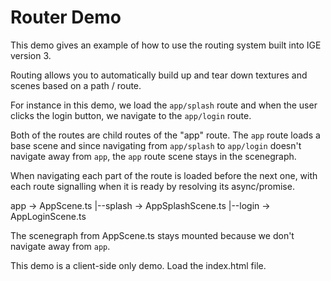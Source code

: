 # Router Demo

This demo gives an example of how to use the routing system
built into IGE version 3.

Routing allows you to automatically build up and tear down
textures and scenes based on a path / route.

For instance in this demo, we load the `app/splash` route
and when the user clicks the login button, we
navigate to the `app/login` route.

Both of the routes are child routes of the "app" route.
The `app` route loads a base scene and since navigating
from `app/splash` to `app/login` doesn't navigate away
from `app`, the `app` route scene stays in the scenegraph.

When navigating each part of the route is loaded before the
next one, with each route signalling when it is ready by
resolving its async/promise.

app -> AppScene.ts
|--splash -> AppSplashScene.ts
|--login -> AppLoginScene.ts

The scenegraph from AppScene.ts stays mounted because we don't
navigate away from `app`.

This demo is a client-side only demo. Load the index.html file.
